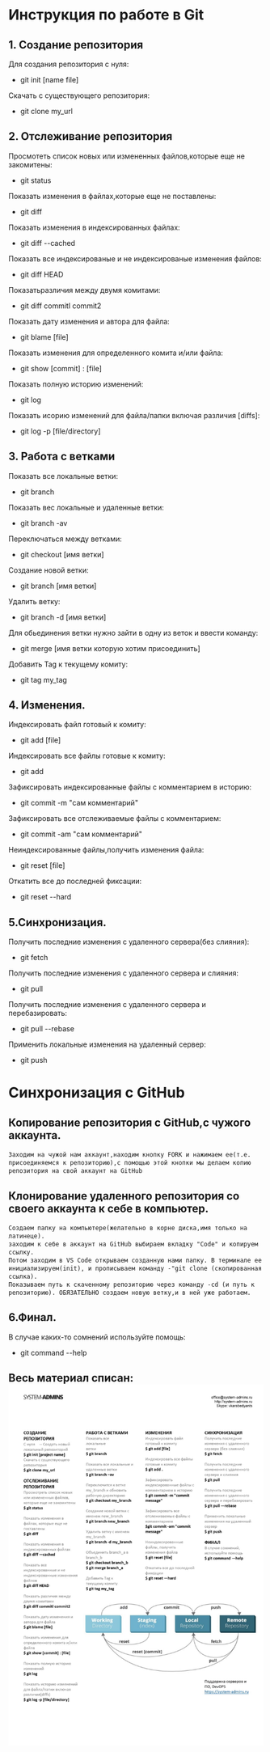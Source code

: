 # Инструкция по работе в Git

## 1. Создание репозитория

Для создания репозитория с нуля:
- git init [name file]

Скачать с существующего репозитория:
- git clone my_url

## 2. Отслеживание репозитория

Просмотеть список новых или измененных файлов,которые еще не закомитены:
- git status

Показать изменения в файлах,которые еще не поставлены:
- git diff

Показать изменения в индексированных файлах:
- git diff --cached

Показать все индексированые и не индексированые изменения файлов:
- git diff HEAD

Показатьразличия между двумя комитами:
- git diff commitl commit2

Показать дату изменения и автора для файла:
- git blame [file]

Показать изменения для определенного комита и/или файла:
- git show [commit] : [file]

Показать полную историю изменений:
- git log

Показать исорию изменений для файла/папки включая различия [diffs]:
- git log -p [file/directory]

## 3. Работа с ветками

Показать все локальные ветки:
- git branch

Показать вес локальные и удаленные ветки:
- git branch -av

Переключаться между ветками:
- git checkout [имя ветки]

Создание новой ветки:
- git branch [имя ветки]

Удалить ветку:
- git branch -d [имя ветки]

Для обьединения ветки нужно зайти в одну из веток и ввести команду:
- git merge [имя ветки которую хотим присоединить]

Добавить Tag к текущему комиту:
- git tag my_tag

## 4. Изменения.

Индексировать файл готовый к комиту:
- git add [file]

Индексировать все файлы готовые к комиту:
- git add

Зафиксировать индексированные файлы с комментарием в историю:
- git commit -m "сам комментарий"

Зафиксировать все отслеживаемые файлы с комментарием:
- git commit -am "сам комментарий"

Неиндексированные файлы,получить изменения файла:
- git reset [file]

Откатить все до последней фиксации:
- git reset --hard

## 5.Синхронизация.

Получить последние изменения с удаленного сервера(без слияния):
- git fetch

Получить последние изменения с удаленного сервера и слияния:
- git pull

Получить последние изменения с удаленного сервера и перебазировать:
- git pull --rebase

Применить локальные изменения на удаленный сервер:
- git push

# Синхронизация с GitHub

## Копирование репозитория с GitHub,с чужого аккаунта.

    Заходим на чужой нам аккаунт,находим кнопку FORK и нажимаем ее(т.е. присоединяемся к репозиторию),с помощью этой кнопки мы делаем копию репозитория на свой аккаунт на GitHub
 
## Клонирование удаленного репозитория со своего аккаунта к себе в компьютер. 

    Создаем папку на компьютере(желательно в корне диска,имя только на латинеце).
    заходим к себе в аккаунт на GitHub выбираем вкладку "Code" и копируем ссылку.
    Потом заходим в VS Code открываем созданную нами папку. В терминале ее инициализируем(init), и прописываем команду -"git clone (скопированная ссылка).
    Показываем путь к скаченному репозиторию через команду -cd (и путь к репозиторию). ОБЯЗАТЕЛЬНО создаем новую ветку,и в ней уже работаем.

##      


## 6.Финал.

В случае каких-то сомнений используйте помощь:
- git command --help

## Весь материал списан: ![](photo_2022.jpg)